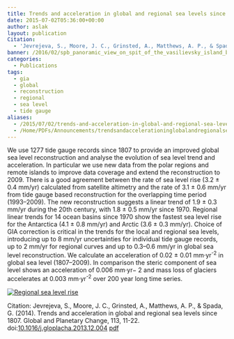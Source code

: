 ```yaml
---
title: Trends and acceleration in global and regional sea levels since 1807
date: 2015-07-02T05:36:00+00:00
author: aslak
layout: publication
Citation:
  - 'Jevrejeva, S., Moore, J. C., Grinsted, A., Matthews, A. P., & Spada, G. (2014). Trends and acceleration in global and regional sea levels since 1807. Global and Planetary Change, 113, 11-22. doi:10.1016/j.gloplacha.2013.12.004'
banner: /2016/02/spb_panoramic_view_on_spit_of_the_vasilievsky_island_by_atkinson_1805-1807.jpg
categories:
  - Publications
tags:
  - gia
  - global
  - reconstruction
  - regional
  - sea level
  - tide gauge
aliases:
  - /2015/07/02/trends-and-acceleration-in-global-and-regional-sea-levels-since-1807/
  - /Home/PDFs/Announcements/trendsandaccelerationinglobalandregionalsealevelssince1807
---
```

We use 1277 tide gauge records since 1807 to provide an improved global sea level reconstruction and analyse the evolution of sea level trend and acceleration. In particular we use new data from the polar regions and remote islands to improve data coverage and extend the reconstruction to 2009. There is a good agreement between the rate of sea level rise (3.2 ± 0.4 mm/yr) calculated from satellite altimetry and the rate of 3.1 ± 0.6 mm/yr from tide gauge based reconstruction for the overlapping time period (1993–2009). The new reconstruction suggests a linear trend of 1.9 ± 0.3 mm/yr during the 20th century, with 1.8 ± 0.5 mm/yr since 1970. Regional linear trends for 14 ocean basins since 1970 show the fastest sea level rise for the Antarctica (4.1 ± 0.8 mm/yr) and Arctic (3.6 ± 0.3 mm/yr). Choice of GIA correction is critical in the trends for the local and regional sea levels, introducing up to 8 mm/yr uncertainties for individual tide gauge records, up to 2 mm/yr for regional curves and up to 0.3–0.6 mm/yr in global sea level reconstruction. We calculate an acceleration of 0.02 ± 0.01 mm·yr<sup>-2</sup> in global sea level (1807–2009). In comparison the steric component of sea level shows an acceleration of 0.006 mm·yr− 2 and mass loss of glaciers accelerates at 0.003 mm·yr<sup>-2</sup> over 200 year long time series.

[![Regional sea level rise](/2016/02/slregions.png)](/2016/02/slregions.png)

Citation: Jevrejeva, S., Moore, J. C., Grinsted, A., Matthews, A. P., & Spada, G. (2014). Trends and acceleration in global and regional sea levels since 1807. Global and Planetary Change, 113, 11-22. doi:[10.1016/j.gloplacha.2013.12.004](http://dx.doi.org/10.1016/j.gloplacha.2013.12.004) [pdf](/2016/03/jevrejeva-gloplacha13-virtual-station-recon-w-gia.pdf)

 
